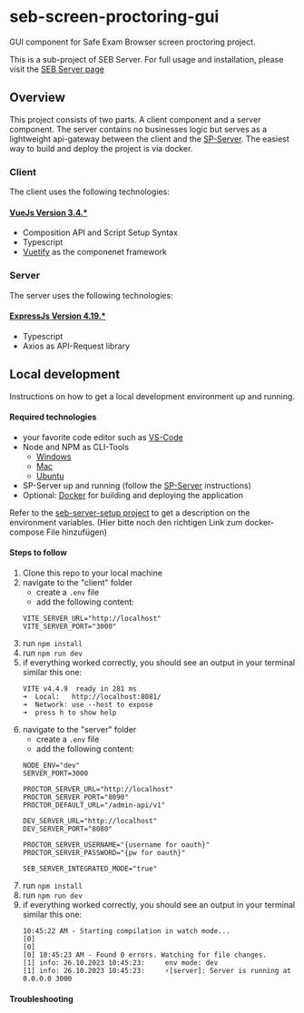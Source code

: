 # seb-screen-proctoring-gui

GUI component for Safe Exam Browser screen proctoring project.

This is a sub-project of SEB Server. For full usage and installation, please visit the [SEB Server page](https://github.com/SafeExamBrowser/seb-server)

## Overview

This project consists of two parts. A client component and a server component. The server contains no businesses logic but serves as a lightweight api-gateway between the client and the [SP-Server](https://github.com/SafeExamBrowser/seb-screen-proctoring-server). The easiest way to build and deploy the project is via docker. 


### Client

The client uses the following technologies:

#### [VueJs Version 3.4.*](https://vuejs.org/)
 - Composition API and Script Setup Syntax
 - Typescript
 - [Vuetify](https://vuetifyjs.com/en/) as the componenet framework

### Server

The server uses the following technologies:

#### [ExpressJs Version 4.19.*](https://expressjs.com/)
 - Typescript
 - Axios as API-Request library
 

## Local development

Instructions on how to get a local development environment up and running.

#### Required technologies

 - your favorite code editor such as [VS-Code](https://code.visualstudio.com/)
 - Node and NPM as CLI-Tools
	- [Windows](https://phoenixnap.com/kb/install-node-js-npm-on-windows)
	- [Mac](https://treehouse.github.io/installation-guides/mac/node-mac.html)
	- [Ubuntu](https://www.digitalocean.com/community/tutorials/how-to-install-node-js-on-ubuntu-20-04)
 - SP-Server up and running (follow the [SP-Server](https://github.com/SafeExamBrowser/seb-screen-proctoring-server) instructions)
 - Optional: [Docker](https://www.docker.com/) for building and deploying the application


Refer to the [seb-server-setup project](https://github.com/SafeExamBrowser/seb-server-setup/tree/development) to get a description on the environment variables. 
(Hier bitte noch den richtigen Link zum docker-compose File hinzufügen)


#### Steps to follow

 1. Clone this repo to your local machine
 2. navigate to the "client" folder
    - create a `.env` file
    - add the following content:
    ```
    VITE_SERVER_URL="http://localhost" 
    VITE_SERVER_PORT="3000"
    ```
 3. run `npm install`
 4. run `npm run dev`
 5. if everything worked correctly, you should see an output in your terminal similar this one:
     ```
    VITE v4.4.9  ready in 281 ms
    ➜  Local:   http://localhost:8081/
    ➜  Network: use --host to expose
    ➜  press h to show help
    ```
6. navigate to the "server" folder
   - create a `.env` file
   - add the following content:
    ```
    NODE_ENV="dev"
    SERVER_PORT=3000
    
    PROCTOR_SERVER_URL="http://localhost"
    PROCTOR_SERVER_PORT="8090"
    PROCTOR_DEFAULT_URL="/admin-api/v1"
    
    DEV_SERVER_URL="http://localhost"
    DEV_SERVER_PORT="8080"
   
    PROCTOR_SERVER_USERNAME="{username for oauth}"
    PROCTOR_SERVER_PASSWORD="{pw for oauth}"

    SEB_SERVER_INTEGRATED_MODE="true"
    ```
  7. run `npm install`
  8. run `npm run dev`
  9. if everything worked correctly, you should see an output in your terminal similar this one:
      ```
      10:45:22 AM - Starting compilation in watch mode...
     [0] 
     [0] 
     [0] 10:45:23 AM - Found 0 errors. Watching for file changes.
     [1] info: 26.10.2023 10:45:23: 	env mode: dev
     [1] info: 26.10.2023 10:45:23: 	⚡️[server]: Server is running at 0.0.0.0 3000
      ```    
  
 

#### Troubleshooting

